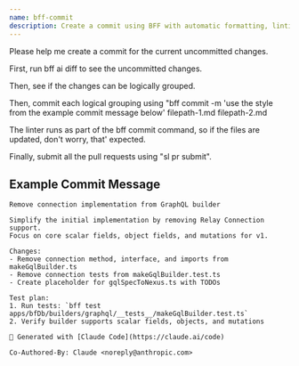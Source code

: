 ```yaml
---
name: bff-commit
description: Create a commit using BFF with automatic formatting, linting, and PR submission
---
```


Please help me create a commit for the current uncommitted changes.

First, run bff ai diff to see the uncommitted changes.

Then, see if the changes can be logically grouped.

Then, commit each logical grouping using "bff commit -m 'use the style from the
example commit message below' filepath-1.md filepath-2.md

The linter runs as part of the bff commit command, so if the files are updated,
don't worry, that' expected.

Finally, submit all the pull requests using "sl pr submit".

## Example Commit Message

```
Remove connection implementation from GraphQL builder

Simplify the initial implementation by removing Relay Connection support.
Focus on core scalar fields, object fields, and mutations for v1.

Changes:
- Remove connection method, interface, and imports from makeGqlBuilder.ts
- Remove connection tests from makeGqlBuilder.test.ts
- Create placeholder for gqlSpecToNexus.ts with TODOs

Test plan:
1. Run tests: `bff test apps/bfDb/builders/graphql/__tests__/makeGqlBuilder.test.ts`
2. Verify builder supports scalar fields, objects, and mutations

🤖 Generated with [Claude Code](https://claude.ai/code)

Co-Authored-By: Claude <noreply@anthropic.com>
```
